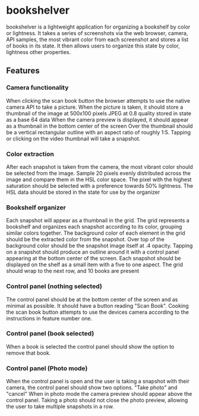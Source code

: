# bookshelver

bookshelver is a lightweight application for organizing a bookshelf by color or lightness.
It takes a series of screenshots via the web browser, camera, API samples, the most vibrant color from each screenshot and stores a list of books in its state.
It then allows users to organize this state by color, lightness other properties.

## Features

### Camera functionality

When clicking the scan book button the browser attempts to use the native camera API to take a picture.
When the picture is taken, it should store a thumbnail of the image at 500x100 pixels JPEG at 0.8 quality stored in state as a base 64 data
When the camera preview is displayed, it should appear as a thumbnail in the bottom center of the screen
Over the thumbnail should be a vertical rectangular outline with an aspect ratio of roughly 1:5.
Tapping or clicking on the video thumbnail will take a snapshot.

### Color extraction

After each snapshot is taken from the camera, the most vibrant color should be selected from the image.
Sample 20 pixels evenly distributed across the image and compare them in the HSL color space.
The pixel with the highest saturation should be selected with a preference towards 50% lightness.
The HSL data should be stored in the state for use by the organizer

### Bookshelf organizer

Each snapshot will appear as a thumbnail in the grid. The grid represents a bookshelf and organizes each snapshot according to its color, grouping similar colors together.
The background color of each element in the grid should be the extracted color from the snapshot. Over top of the background color should be the snapshot image itself at .4 opacity.
Tapping on a snapshot should produce an outline around it with a control panel appearing at the bottom center of the screen.
Each snapshot should be displayed on the shelf as a small item with a five to one aspect.
The grid should wrap to the next row, and 10 books are present

### Control panel (nothing selected)

The control panel should be at the bottom center of the screen and as minimal as possible. It should have a button reading "Scan Book".
Cooking the scan book button attempts to use the devices camera according to the instructions in feature number one.

### Control panel (book selected)

When a book is selected the control panel should show the option to remove that book.

### Control panel (Photo mode)

When the control panel is open and the user is taking a snapshot with their camera, the control panel should show two options.
"Take photo" and "cancel"
When in photo mode the camera preview should appear above the control panel.
Taking a photo should not close the photo preview, allowing the user to take multiple snapshots in a row.
